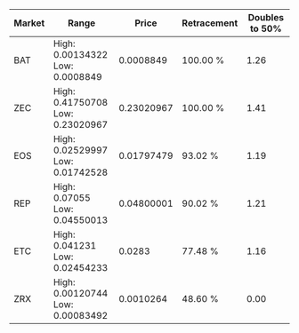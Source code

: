 | Market | Range | Price| Retracement | Doubles to 50% |
| --- | --- | --- | --- | --- |
| BAT | High: 0.00134322<br />Low: 0.0008849 | 0.0008849 | 100.00 % | 1.26 |
| ZEC | High: 0.41750708<br />Low: 0.23020967 | 0.23020967 | 100.00 % | 1.41 |
| EOS | High: 0.02529997<br />Low: 0.01742528 | 0.01797479 | 93.02 % | 1.19 |
| REP | High: 0.07055<br />Low: 0.04550013 | 0.04800001 | 90.02 % | 1.21 |
| ETC | High: 0.041231<br />Low: 0.02454233 | 0.0283 | 77.48 % | 1.16 |
| ZRX | High: 0.00120744<br />Low: 0.00083492 | 0.0010264 | 48.60 % | 0.00 |

